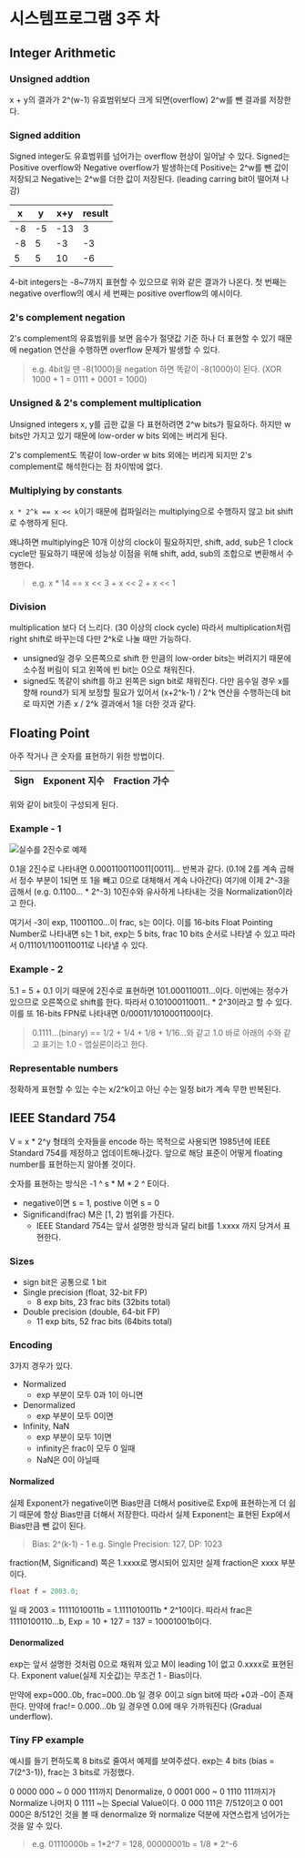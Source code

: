 # 시스템프로그램 3주 차

## Integer Arithmetic

### Unsigned addtion

x + y의 결과가 2^(w-1) 유효범위보다 크게 되면(overflow) 2^w를 뺀 결과를 저장한다.

### Signed addition

Signed integer도 유효범위를 넘어가는 overflow 현상이 일어날 수 있다. Signed는 Positive overflow와 Negative overflow가 발생하는데 Positive는 2^w를 뺀 값이 저장되고 Negative는 2^w를 더한 값이 저장된다. (leading carring bit이 떨어져 나감)

|x|y|x+y|result|
|-|-|-|-|
|-8|-5|-13|3|
|-8|5|-3|-3|
|5|5|10|-6|

4-bit integers는 -8~7까지 표현할 수 있으므로 위와 같은 결과가 나온다. 첫 번째는 negative overflow의 예시 세 번째는 positive overflow의 예시이다.

### 2's complement negation

2's complement의 유효범위를 보면 음수가 절댓값 기준 하나 더 표현할 수 있기 때문에 negation 연산을 수행하면 overflow 문제가 발생할 수 있다.

> e.g. 4bit일 땐 -8(1000)을 negation 하면 똑같이 -8(1000)이 된다. (XOR 1000 + 1 = 0111 + 0001 = 1000)

### Unsigned & 2's complement multiplication

Unsigned integers  x, y를 곱한 값을 다 표현하려면 2^w bits가 필요하다. 하지만 w bits만 가지고 있기 때문에 low-order w bits 외에는 버리게 된다.

2's complement도 똑같이 low-order w bits 외에는 버리게 되지만 2's complement로 해석한다는 점 차이밖에 없다.

### Multiplying by constants

`x * 2^k == x << k`이기 때문에 컴파일러는 multiplying으로 수행하지 않고 bit shift로 수행하게 된다.

왜냐하면 multiplying은 10개 이상의 clock이 필요하지만, shift, add, sub은 1 clock cycle만 필요하기 때문에 성능상 이점을 위해 shift, add, sub의 조합으로 변환해서 수행한다.

> e.g. x * 14 == x << 3 + x << 2 + x << 1

### Division

multiplication 보다 더 느리다. (30 이상의 clock cycle) 따라서 multiplication처럼 right shift로 바꾸는데 다만 2^k로 나눌 때만 가능하다.

- unsigned일 경우 오른쪽으로 shift 한 만큼의 low-order bits는 버려지기 때문에 소수점 버림이 되고 왼쪽에 빈 bit는 0으로 채워진다.
- signed도 똑같이 shift를 하고 왼쪽은 sign bit로 채워진다. 다만 음수일 경우 x를 향해 round가 되게 보정할 필요가 있어서 (x+2^k-1) / 2^k 연산을 수행하는데 bit로 따지면 기존 x / 2^k 결과에서 1을 더한 것과 같다.

## Floating Point

아주 작거나 큰 숫자를 표현하기 위한 방법이다.

|Sign|Exponent 지수|Fraction 가수|
|-|-|-|

위와 같이 bit듯이 구성되게 된다.

### Example - 1

![실수를 2진수로 예제](./imgs/2023-03-15-19-53-38.png)

0.1을 2진수로 나타내면 0.0001100110011[0011]... 반복과 같다. (0.1에 2를 계속 곱해서 정수 부분이 1되면 또 1을 빼고 0으로 대체해서 계속 나아간다) 여기에 이제 2^-3을 곱해서 (e.g. 0.1100... * 2^-3) 10진수와 유사하게 나타내는 것을 Normalization이라고 한다.

여기서 -3이 exp, 11001100...이 frac, s는 0이다. 이를 16-bits Float Pointing Number로 나타내면 s는 1 bit, exp는 5 bits, frac 10 bits 순서로 나타낼 수 있고 따라서 0/11101/1100110011로 나타낼 수 있다.

### Example - 2

5.1 = 5 + 0.1 이기 때문에 2진수로 표현하면 101.000110011...이다. 이번에는 정수가 있으므로 오른쪽으로 shift를 한다. 따라서 0.101000110011.. * 2^3이라고 할 수 있다. 이를 또 16-bits FPN로 나타내면 0/00011/1010001100이다.

> 0.1111...(binary) == 1/2 + 1/4 + 1/8 + 1/16...와 같고 1.0 바로 아래의 수와 같고 표기는 1.0 - 앱실론이라고 한다.

### Representable numbers

정확하게 표현할 수 있는 수는 x/2^k이고 아닌 수는 일정 bit가 계속 무한 반복된다.

## IEEE Standard 754

V = x * 2^y 형태의 숫자들을 encode 하는 목적으로 사용되면 1985년에 IEEE Standard 754를 제정하고 업데이트해나갔다. 앞으로 해당 표준이 어떻게 floating number를 표현하는지 알아볼 것이다.

숫자를 표현하는 방식은 -1 ^ s \* M * 2 ^ E이다.

- negative이면 s = 1, postive 이면 s = 0
- Significand(frac) M은 [1, 2) 범위를 가진다.
  - IEEE Standard 754는 앞서 설명한 방식과 달리 bit를 1.xxxx 까지 당겨서 표현한다.
  
### Sizes

- sign bit은 공통으로 1 bit
- Single precision (float, 32-bit FP)
  - 8 exp bits, 23 frac bits (32bits total)
- Double precision (double, 64-bit FP)
  - 11 exp bits, 52 frac bits (64bits total)

### Encoding

3가지 경우가 있다.

- Normalized
  - exp 부분이 모두 0과 1이 아니면
- Denormalized
  - exp 부분이 모두 0이면
- Infinity, NaN
  - exp 부분이 모두 1이면
  - infinity은 frac이 모두 0 일때
  - NaN은 0이 아닐때

#### Normalized

실제 Exponent가 negative이면 Bias만큼 더해서 positive로 Exp에 표현하는게 더 쉽기 때문에 항상 Bias만큼 더해서 저장한다. 따라서 실제 Exponent는 표현된 Exp에서 Bias만큼 뺀 값이 된다.

> Bias: 2^(k-1) - 1
> e.g. Single Precision: 127, DP: 1023

fraction(M, Significand) 쪽은 1.xxxx로 명시되어 있지만 실제 fraction은 xxxx 부분이다.

``` c
float f = 2003.0;
```

일 때 2003 = 11111010011b = 1.1111010011b * 2^10이다. 따라서 frac은 11110100110...b, Exp = 10 + 127 = 137 = 10001001b이다.

#### Denormalized

exp는 앞서 설명한 것처럼 0으로 채워져 있고 M이 leading 1이 없고 0.xxxx로 표현된다. Exponent value(실제 지숫값)는 무조건 1 - Bias이다.

 만약에 exp=000..0b, frac=000..0b 일 경우 0이고 sign bit에 따라 +0과 -0이 존재한다. 만약에 frac!= 0.000...0b 일 경우엔 0.0에 매우 가까워진다 (Gradual underflow).

### Tiny FP example

예시를 들기 편하도록 8 bits로 줄여서 예제를 보여주셨다. exp는 4 bits (bias = 7(2^3-1)), frac는 3 bits로 가정했다.

0 0000 000 ~ 0 000 111까지 Denormalize, 0 0001 000 ~ 0 1110 111까지가 Normalize 나머지 0 1111 ~는 Special Value이다. 0 000 111은 7/512이고 0 001 000은 8/512인 것을 볼 때 denormalize 와 normalize 덕분에 자연스럽게 넘어가는 것을 알 수 있다.

> e.g. 01110000b = 1\*2^7 = 128, 00000001b = 1/8 * 2^-6
